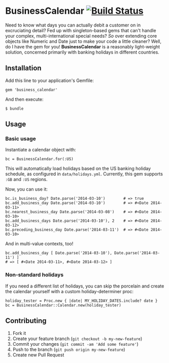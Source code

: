 # BusinessCalendar [![Build Status](https://travis-ci.org/enova/business_calendar.svg)](https://travis-ci.org/enova/business_calendar)

Need to know what days you can actually debit a customer on in excruciating detail? Fed up with singleton-based gems 
that can't handle your complex, multi-international special needs? *So* over extending core objects like Numeric
and Date just to make your code a little cleaner? Well, do I have the gem for you! **BusinessCalendar** is a
reasonably light-weight solution, concerned primarily with banking holidays in different countries.

## Installation

Add this line to your application's Gemfile:

    gem 'business_calendar'

And then execute:

    $ bundle

## Usage

### Basic usage

Instantiate a calendar object with:

    bc = BusinessCalendar.for(:US)
    
This will automatically load holidays based on the US banking holiday schedule, as configured in `data/holidays.yml`. 
Currently, this gem supports `:GB` and `:US` regions.

Now, you can use it:

    bc.is_business_day? Date.parse('2014-03-10')        # => true
    bc.add_business_day Date.parse('2014-03-10')        # => #<Date 2014-03-11>
    bc.nearest_business_day Date.parse('2014-03-08')    # => #<Date 2014-03-10>
    bc.add_business_days Date.parse('2014-03-10'), 2    # => #<Date 2014-03-12>
    bc.preceding_business_day Date.parse('2014-03-11')  # => #<Date 2014-03-10>

And in multi-value contexts, too!

    bc.add_business_day [ Date.parse('2014-03-10'), Date.parse('2014-03-11') ]
    # => [ #<Date 2014-03-11>, #<Date 2014-03-12> ]

### Non-standard holidays

If you need a different list of holidays, you can skip the porcelain and create the calendar yourself with a custom holiday-determiner proc:

    holiday_tester = Proc.new { |date| MY_HOLIDAY_DATES.include? date }
    bc = BusinessCalendar::Calendar.new(holiday_tester)

## Contributing

1. Fork it
2. Create your feature branch (`git checkout -b my-new-feature`)
3. Commit your changes (`git commit -am 'Add some feature'`)
4. Push to the branch (`git push origin my-new-feature`)
5. Create new Pull Request
